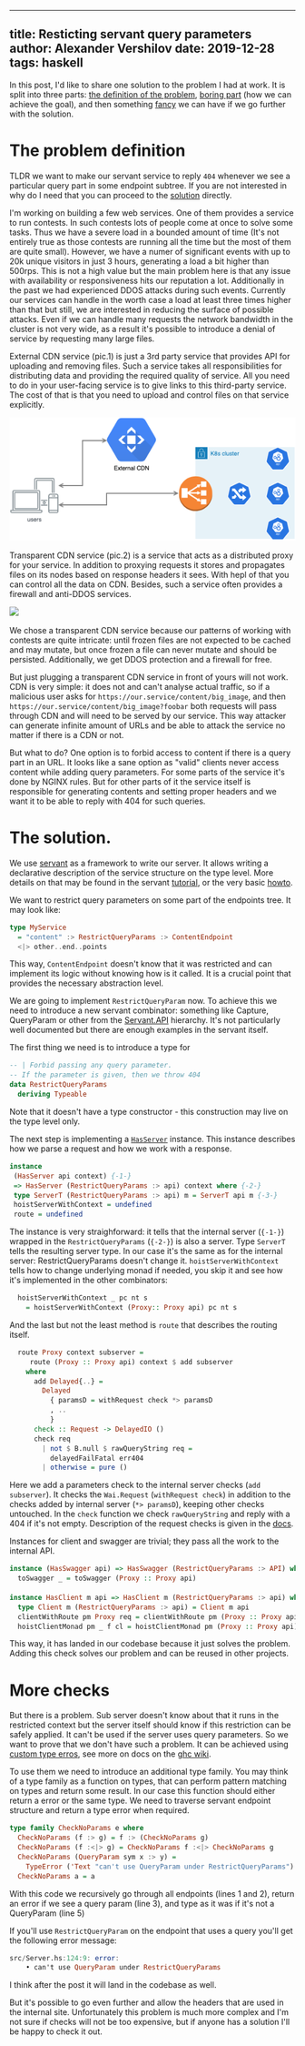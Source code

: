 ----
title: Resticting servant query parameters
author: Alexander Vershilov
date: 2019-12-28
tags: haskell
----

In this post, I'd like to share one solution to the problem I had at work.
It is split into three parts: <a href="#problem">the definition of the problem</a>,
<a href="#boring">boring part</a> (how we can achieve the goal), and then
something <a href="#fancy">fancy</a> we can have if we go further with the solution. 

# <a name="problem">The problem definition</a>

TLDR we want to make our servant service to reply `404` whenever we see a particular query part in some endpoint subtree.
If you are not interested in why do I need that you can proceed to the <a href="#boring">solution</a> directly.

I'm working on building a few web services. One of them provides a service to run contests. In such contests lots of people come at once to solve some tasks. Thus we have a severe load in a bounded amount of time (It's not entirely true as those contests are running all the time but the most of them are quite small). However, we have a numer of significant events with up to 20k unique visitors in just 3 hours, generating a load a bit higher than 500rps. This is not a high value but the main problem here is that any issue with availability or responsiveness hits our reputation a lot.
Additionally in the past we had experienced DDOS attacks during such events. Currently our services can handle in the worth case a load at least three times higher than that but still, we are interested in reducing the surface of possible attacks. Even if we can handle many requests the network bandwidth in the cluster is not very wide, 
as a result it's possible to introduce a denial of service by requesting many large files. 

External CDN service (pic.1) is just a 3rd party service that provides API for uploading and removing files. Such a service takes all responsibilities for distributing data and providing the required quality of service. All you need to do in your user-facing service is to give links to this third-party service. The cost of that is that you need to upload and control files on that service explicitly. 

<img src="/images/posts/servant/external.png"/>

Transparent CDN service (pic.2) is a service that acts as a distributed proxy for your service. In addition to proxying requests it stores and propagates files on its nodes based on response headers it sees. With hepl of that you can control all the data on CDN. Besides, such a service often provides a firewall and anti-DDOS services.

<img src="/images/posts/servant/transparent.png"/>

We chose a transparent CDN service because our patterns of working with contests are quite intricate: until frozen files are not expected to be cached and may mutate, but once frozen a file can never mutate and should be persisted. Additionally, we get DDOS protection and a firewall for free.

But just plugging a transparent CDN service in front of yours will not work. CDN is very simple: it does not and can't analyse actual traffic, so if a malicious user asks for
`https://our.service/content/big_image`, and then `https://our.service/content/big_image?foobar`
both requests will pass through CDN and will need to be served by our service.
This way attacker can generate infinite amount of URLs and be able to attack the service
no matter if there is a CDN or not.

But what to do? One option is to forbid access to content if there is a query part in an URL.
It looks like a sane option as "valid" clients never access content while adding query parameters. For some parts of the service it's done by NGINX rules. But for other parts of it the service itself is responsible for generating contents and setting proper headers and we want it to be able to reply with 404 for such queries.

# <a name="boring">The solution</a>.

We use [servant](https://hackage.haskell.org/package/servant) as a framework to write our server.
It allows writing a declarative description of the service structure on the type level.
More details on that may be found in the servant [tutorial](http://docs.servant.dev/en/stable/tutorial/index.html),
or the very basic [howto](https://qnikst.github.io/posts/2018-10-09-starting-webapp.html).

We want to restrict query parameters on some part of the endpoints tree.
It may look like:

```haskell
type MyService
  = "content" :> RestrictQueryParams :> ContentEndpoint
  <|> other..end..points
```

This way, `ContentEndpoint` doesn't know that it was restricted and can
implement its logic without knowing how is it called. It is a crucial point
that provides the necessary abstraction level.

We are going to implement `RestrictQueryParam` now.
To achieve this we need to introduce a new servant combinator: something like Capture, QueryParam or
other from the [Servant.API](https://hackage.haskell.org/package/servant-0.16.2/docs/Servant-API.html)
hierarchy.
It's not particularly well documented but there are enough examples in the servant itself.

The first thing we need is to introduce a type for 

```haskell
-- | Forbid passing any query parameter.
-- If the parameter is given, then we throw 404
data RestrictQueryParams
  deriving Typeable
```

Note that it doesn't have a type constructor - this construction may live on the type level only.

The next step is implementing a
[`HasServer`](https://hackage.haskell.org/package/servant-server-0.16.2/docs/Servant-Server.html#t:HasServer) instance.
This instance describes how we parse a request and how we work with a response. 

```haskell
instance
 (HasServer api context) {-1-}
 => HasServer (RestrictQueryParams :> api) context where {-2-}
 type ServerT (RestrictQueryParams :> api) m = ServerT api m {-3-}
 hoistServerWithContext = undefined
 route = undefined
```
The instance is very straighforward: it tells that the internal server (`{-1-}`) wrapped in the `RestrictQueryParams` (`{-2-}`)
is also a server.
Type `ServerT` tells the resulting server type. In our case it's the same as for the 
internal server: RestrictQueryParams doesn't change it.
`hoistServerWithContext` tells how to change underlying monad if needed,
you skip it and see how it's implemented in the other combinators:

```haskell
  hoistServerWithContext _ pc nt s
    = hoistServerWithContext (Proxy:: Proxy api) pc nt s
```

And the last but not the least method is `route` that describes the routing itself.

```haskell
  route Proxy context subserver =
     route (Proxy :: Proxy api) context $ add subserver
    where
      add Delayed{..} =
        Delayed
          { paramsD = withRequest check *> paramsD
          , ..
          }
      check :: Request -> DelayedIO ()
      check req
        | not $ B.null $ rawQueryString req =
          delayedFailFatal err404
        | otherwise = pure ()
```

Here we add a parameters check to the internal server checks (`add subserver`).
It checks the `Wai.Request` (`withRequest check`) in addition to the checks added by internal server
(`*> paramsD`), keeping other checks untouched.
In the `check` function we check `rawQueryString` and reply with a 404 if it's not empty.
Description of the request checks is given in the  [docs](https://hackage.haskell.org/package/servant-server-0.16.2/docs/Servant-Server-Internal-Delayed.html#t:Delayed). 

Instances for client and swagger are trivial; they pass all the work to the internal API.

```haskell
instance (HasSwagger api) => HasSwagger (RestrictQueryParams :> API) where
  toSwagger _ = toSwagger (Proxy :: Proxy api)

instance HasClient m api => HasClient m (RestrictQueryParams :> api) where
  type Client m (RestrictQueryParams :> api) = Client m api
  clientWithRoute pm Proxy req = clientWithRoute pm (Proxy :: Proxy api) req
  hoistClientMonad pm _ f cl = hoistClientMonad pm (Proxy :: Proxy api) f cl
```


This way, it has landed in our codebase because it just solves the problem.
Adding this check solves our problem and can be reused in other projects.

# <a name="fancy">More checks</a>

But there is a problem. Sub server doesn't know about that it runs in the restricted context
but the server itself should know if this restriction can be safely applied. It can't be used if the server uses query parameters. So we want to prove that we don't have such a problem. It can be achieved using 
[custom type erros](http://hackage.haskell.org/package/base-4.12.0.0/docs/GHC-TypeLits.html#t:TypeError), see
more on docs on the [ghc wiki](https://gitlab.haskell.org/ghc/ghc/wikis/proposal/custom-type-errors).

To use them we need to introduce an additional type family.
You may think of a type family as a function on types,
that can perform pattern matching on types and return some result.
In our case this function should either return a error or the same type.
We need to traverse servant endpoint structure and return a type error when required.

```haskell
type family CheckNoParams e where
  CheckNoParams (f :> g) = f :> (CheckNoParams g)
  CheckNoParams (f :<|> g) = CheckNoParams f :<|> CheckNoParams g
  CheckNoParams (QueryParam sym x :> y) =
    TypeError ('Text "can't use QueryParam under RestrictQueryParams")
  CheckNoParams a = a
```

With this code we recursively go through all endpoints (lines 1 and 2),
return an error if we see a query param (line 3),
and type as it was if it's not a QueryParam (line 5)

If you'll use `RestrictQueryParam` on the endpoint that uses a query you'll get the following error message:

```haskell
src/Server.hs:124:9: error:
    • can't use QueryParam under RestrictQueryParams
```

I think after the post it will land in the codebase as well.

But it's possible to go even further and allow the headers that are used in the internal
site. Unfortunately this problem is much more complex and I'm not sure if checks will
not be too expensive, but if anyone has a solution I'll be happy to check it out.

